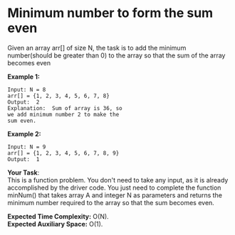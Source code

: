 # Minimum number to form the sum even

Given an array arr[] of size N, the task is to add the minimum number(should be greater than 0) to the array so that the sum of the array becomes even

 

**Example 1:**
```
Input: N = 8
arr[] = {1, 2, 3, 4, 5, 6, 7, 8}
Output:  2
Explanation:  Sum of array is 36, so 
we add minimum number 2 to make the 
sum even.
```
**Example 2:**
```
Input: N = 9
arr[] = {1, 2, 3, 4, 5, 6, 7, 8, 9}
Output:  1
``` 

**Your Task**:<br>
This is a function problem. You don't need to take any input, as it is already accomplished by the driver code. You just need to complete the function minNum() that takes array A and integer N as parameters and returns the minimum number required to the array so that the sum becomes even.

 

**Expected Time Complexity:** O(N).<br>
**Expected Auxiliary Space:** O(1).
